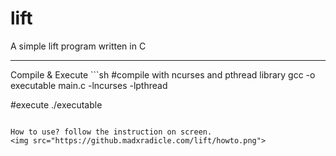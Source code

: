 # lift
A simple lift program written in C
<hr/>
Compile & Execute
```sh
#compile with ncurses and pthread library
gcc -o executable main.c -lncurses -lpthread

#execute
./executable
```

How to use? follow the instruction on screen.
<img src="https://github.madxradicle.com/lift/howto.png">
